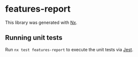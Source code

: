 # features-report

This library was generated with [Nx](https://nx.dev).

## Running unit tests

Run `nx test features-report` to execute the unit tests via [Jest](https://jestjs.io).
